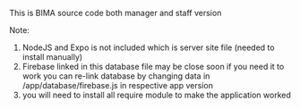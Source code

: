 This is BIMA source code both manager and staff version

Note:
1) NodeJS and Expo is not included which is server site file (needed to install manually)
2) Firebase linked in this database file may be close soon 
   if you need it to work you can re-link database by changing data in /app/database/firebase.js in respective app version
3) you will need to install all require module to make the application worked
